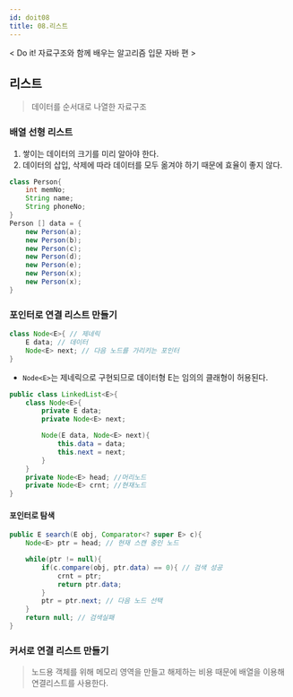 ```yaml
---
id: doit08
title: 08.리스트
---
```


< Do it! 자료구조와 함께 배우는 알고리즘 입문 자바 편 >

## 리스트
> 데이터를 순서대로 나열한 자료구조

### 배열 선형 리스트

1. 쌓이는 데이터의 크기를 미리 알아야 한다.
2. 데이터의 삽입, 삭제에 따라 데이터를 모두 옮겨야 하기 때문에 효율이 좋지 않다.

```java
class Person{
    int memNo;
    String name;
    String phoneNo;
}
Person [] data = {
    new Person(a);
    new Person(b);
    new Person(c);
    new Person(d);
    new Person(e);
    new Person(x);
    new Person(x);
}
```

### 포인터로 연결 리스트 만들기

```java
class Node<E>{ // 제네릭
    E data; // 데이터
    Node<E> next; // 다음 노드를 가리키는 포인터
}
```
- `Node<E>`는 제네릭으로 구현되므로 데이터형 E는 임의의 클래형이 허용된다.

```java
public class LinkedList<E>{
    class Node<E>{
        private E data;
        private Node<E> next;

        Node(E data, Node<E> next){
            this.data = data;
            this.next = next;
        }
    }
    private Node<E> head; //머리노드
    private Node<E> crnt; //현재노드
}
```
#### 포인터로 탐색
```java
public E search(E obj, Comparator<? super E> c){
    Node<E> ptr = head; // 현재 스캔 중인 노드

    while(ptr != null){
        if(c.compare(obj, ptr.data) == 0){ // 검색 성공
            crnt = ptr;
            return ptr.data;
        }
        ptr = ptr.next; // 다음 노드 선택
    }
    return null; // 검색실패
}
```

### 커서로 연결 리스트 만들기
> 노드용 객체를 위해 메모리 영역을 만들고 해제하는 비용 때문에 배열을 이용해 연결리스트를 사용한다.

